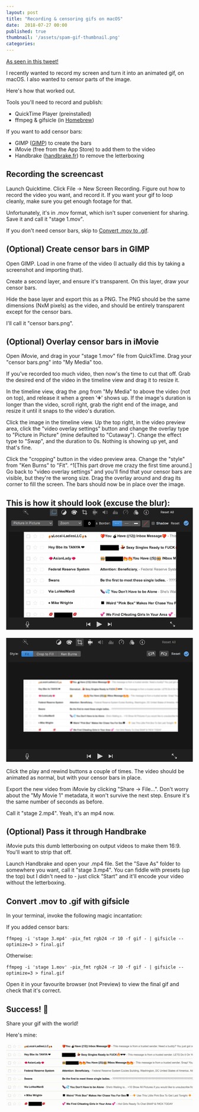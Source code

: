 ```yaml
---
layout: post
title: "Recording & censoring gifs on macOS"
date:  2018-07-27 00:00
published: true
thumbnail: '/assets/spam-gif-thumbnail.png'
categories:
---
```


[As seen in this tweet!](https://twitter.com/dal_geek/status/1017955832883916800)

I recently wanted to record my screen and turn it into an animated gif, on macOS. I also wanted to censor parts of the image.

Here's how that worked out.

Tools you'll need to record and publish:
- QuickTime Player (preinstalled)
- ffmpeg & gifsicle (in [Homebrew](https://brew.sh))

If you want to add censor bars:
- GIMP ([GIMP](https://gimp.org)) to create the bars
- iMovie (free from the App Store) to add them to the video
- Handbrake ([handbrake.fr](https://handbrake.fr)) to remove the letterboxing

## Recording the screencast

Launch Quicktime. Click File -> New Screen Recording. Figure out how to record the video you want, and record it. If you want your gif to loop cleanly, make sure you get enough footage for that.

Unfortunately, it's in .mov format, which isn't super convenient for sharing. Save it and call it "stage 1.mov".

If you don't need censor bars, skip to [Convert .mov to .gif](#convert-mov-to-gif-with-gifsicle).

## (Optional) Create censor bars in GIMP

Open GIMP. Load in one frame of the video (I actually did this by taking a screenshot and importing that).

Create a second layer, and ensure it's transparent. On this layer, draw your censor bars.

Hide the base layer and export this as a PNG. The PNG should be the same dimensions (NxM pixels) as the video, and should be entirely transparent except for the censor bars.

I'll call it "censor bars.png".

## (Optional) Overlay censor bars in iMovie

Open iMovie, and drag in your "stage 1.mov" file from QuickTime. Drag your "censor bars.png" into "My Media" too.

If you've recorded too much video, then now's the time to cut that off. Grab the desired end of the video in the timeline view and drag it to resize it.

In the timeline view, drag the .png from "My Media" to above the video (not on top), and release it when a green '➕' shows up. If the image's duration is longer than the video, scroll right, grab the right end of the image, and resize it until it snaps to the video's duration.

Click the image in the timeline view. Up the top right, in the video preview area, click the "video overlay settings" button and change the overlay type to "Picture in Picture" (mine defaulted to "Cutaway"). Change the effect type to "Swap", and the duration to 0s. Nothing is showing up yet, and that's fine.

Click the "cropping" button in the video preview area. Change the "style" from "Ken Burns" to "Fit". ^1[This part drove me crazy the first time around.] Go back to "video overlay settings" and you'll find that your censor bars are visible, but they're the wrong size. Drag the overlay around and drag its corner to fill the screen. The bars should now be in place over the image.

This is how it should look (excuse the blur):
![Screenshot of video overlay settings](/assets/picture_in_picture_settings.png)
--------
![Screenshot of cropping settings](/assets/cropping_settings.png)

Click the play and rewind buttons a couple of times. The video should be animated as normal, but with your censor bars in place.

Export the new video from iMovie by clicking "Share -> File...". Don't worry about the "My Movie 1" metadata, it won't survive the next step. Ensure it's the same number of seconds as before.

Call it "stage 2.mp4". Yeah, it's an mp4 now.


## (Optional) Pass it through Handbrake

iMovie puts this dumb letterboxing on output videos to make them 16:9. You'll want to strip that off.

Launch Handbrake and open your .mp4 file. Set the "Save As" folder to somewhere you want, call it "stage 3.mp4". You can fiddle with presets (up the top) but I didn't need to - just click "Start" and it'll encode your video without the letterboxing.


## Convert .mov to .gif with gifsicle

In your terminal, invoke the following magic incantation:

If you added censor bars:
```
ffmpeg -i 'stage 3.mp4' -pix_fmt rgb24 -r 10 -f gif - | gifsicle --optimize=3 > final.gif
```
Otherwise:
```
ffmpeg -i 'stage 1.mov' -pix_fmt rgb24 -r 10 -f gif - | gifsicle --optimize=3 > final.gif
```

Open it in your favourite browser (not Preview) to view the final gif and check that it's correct.

## Success! 🎉

Share your gif with the world!

Here's mine:

![An animated gif recorded from my screen.](/assets/animated_spam.gif)
